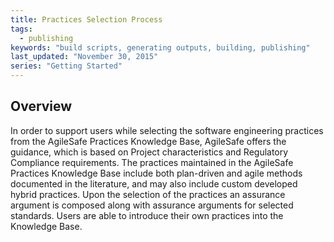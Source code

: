```yaml
---
title: Practices Selection Process
tags: 
  - publishing
keywords: "build scripts, generating outputs, building, publishing"
last_updated: "November 30, 2015"
series: "Getting Started"
---
```


## Overview
In order to support users while selecting the software engineering practices from the AgileSafe Practices Knowledge Base, AgileSafe offers the guidance, which is based on Project characteristics and Regulatory Compliance requirements. The practices maintained in the AgileSafe Practices Knowledge Base include both plan-driven and agile methods documented in the literature, and may also include custom developed hybrid practices. Upon the selection of the practices an assurance argument is composed along with assurance arguments for selected standards.
Users are able to introduce their own practices into the Knowledge Base.
